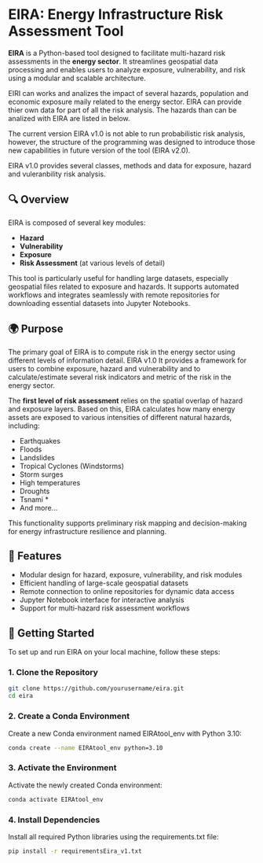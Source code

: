 # EIRA: Energy Infrastructure Risk Assessment Tool

**EIRA** is a Python-based tool designed to facilitate multi-hazard risk assessments in the **energy sector**. It streamlines geospatial data processing and enables users to analyze exposure, vulnerability, and risk using a modular and scalable architecture.

EIRI can works and analizes the impact of several hazards, population and economic exposure maily related to the energy sector. EIRA can provide thier own data for part of all the risk analysis. The hazards than can be analized with EIRA are listed in below. 

The current version EIRA v1.0 is not able to run probabilistic risk analysis, however, the structure of the programming was designed to introduce those new capabilities in future version of the tool (EIRA v2.0).  

EIRA v1.0 provides several classes, methods and data for exposure, hazard and vuleranbility risk analysis.  

## 🔍 Overview

EIRA is composed of several key modules:
- **Hazard**
- **Vulnerability**
- **Exposure**
- **Risk Assessment** (at various levels of detail)

This tool is particularly useful for handling large datasets, especially geospatial files related to exposure and hazards. It supports automated workflows and integrates seamlessly with remote repositories for downloading essential datasets into Jupyter Notebooks.

## 🌍 Purpose

The primary goal of EIRA is to compute risk in the energy sector using different levels of information detail. EIRA v1.0 It provides a framework for users to combine exposure, hazard and vulnerability and to calculate/estimate several risk indicators and metric of the risk in the energy sector.

The **first level of risk assessment** relies on the spatial overlap of hazard and exposure layers. Based on this, EIRA calculates how many energy assets are exposed to various intensities of different natural hazards, including:
- Earthquakes
- Floods
- Landslides
- Tropical Cyclones (Windstorms)
- Storm surges
- High temperatures
- Droughts
- Tsnami *
- And more...

This functionality supports preliminary risk mapping and decision-making for energy infrastructure resilience and planning.

## 🔧 Features

- Modular design for hazard, exposure, vulnerability, and risk modules
- Efficient handling of large-scale geospatial datasets
- Remote connection to online repositories for dynamic data access
- Jupyter Notebook interface for interactive analysis
- Support for multi-hazard risk assessment workflows

## 🚀 Getting Started

To set up and run EIRA on your local machine, follow these steps:

### 1. Clone the Repository
```bash
git clone https://github.com/yourusername/eira.git
cd eira
````

### 2. Create a Conda Environment
Create a new Conda environment named EIRAtool_env with Python 3.10:
```bash
conda create --name EIRAtool_env python=3.10
```

### 3. Activate the Environment
Activate the newly created Conda environment:
```bash
conda activate EIRAtool_env
```

### 4. Install Dependencies
Install all required Python libraries using the requirements.txt file:
```bash
pip install -r requirementsEira_v1.txt
```
